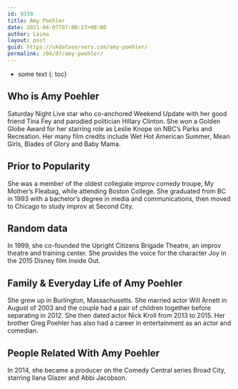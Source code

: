 ```yaml
---
id: 9339
title: Amy Poehler
date: 2021-04-07T07:00:13+00:00
author: Laima
layout: post
guid: https://ukdataservers.com/amy-poehler/
permalink: /04/07/amy-poehler/
---
```


* some text
{: toc}


## Who is Amy Poehler
                  
                  
                  
Saturday Night Live star who co-anchored Weekend Update with her good friend Tina Fey and parodied politician Hillary Clinton. She won a Golden Globe Award for her starring role as Leslie Knope on NBC&#8217;s Parks and Recreation. Her many film credits include Wet Hot American Summer, Mean Girls, Blades of Glory and Baby Mama.  
                  
              
            
              
            
                
                
                
## Prior to Popularity
                  
                  
                  
She was a member of the oldest collegiate improv comedy troupe, My Mother&#8217;s Fleabag, while attending Boston College. She graduated from BC in 1993 with a bachelor&#8217;s degree in media and communications, then moved to Chicago to study improv at Second City. 
                  
              
            
              
            
                
                
                
## Random data
                  
                  
                  
In 1999, she co-founded the Upright Citizens Brigade Theatre, an improv theatre and training center. She provides the voice for the character Joy in the 2015 Disney film Inside Out. 
                  
              
            
              
            
                
                
                
## Family & Everyday Life of Amy Poehler
                  
                  
                  
She grew up in Burlington, Massachusetts. She married actor Will Arnett in August of 2003 and the couple had a pair of children together before separating in 2012. She then dated actor Nick Kroll from 2013 to 2015. Her brother Greg Poehler has also had a career in entertainment as an actor and comedian. 
                  
              
            
              
            
                
                
                
## People Related With Amy Poehler
                  
                  
                  
In 2014, she became a producer on the Comedy Central series Broad City, starring Ilana Glazer and Abbi Jacobson. 
                  
              
            
              
            
                
              
            
              
              
            
            
              
            
          
          
          